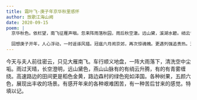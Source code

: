 ```yaml
---
title: 霜叶飞·庚子年京华秋里感怀
author: 放歌江海山阙
date: 2020-09-15
poem: |
  京华秋色。依栏望，南飞征雁声咽。忽来阵雨落秋园，雨后秋空澈。远山黛，溪湖水碧。绡云青雾燕山脉。放眼柿圆橙，枣粒紫，金黄稻海，林绿如泽。

  回想庚子开年，人心浮动，一时谣诼风猎。冠瘟六月闹京郊，再次惊魂魄。更遇列强追责热。浩然正气人心得。目冠瘟，环球沸，惟我九州，冠消民悦。
---
```


今天与夫人前往密云，只见大雁南飞。车行顺义地盘，一阵大雨落下，清洗空中尘垢。雨过天晴，长空澄明，远山黛色，燕山山脉有的有绡云升腾，有的有青雾缠绕。高速路边的田间更是稻色金黄，路边森村的绿色宛如泽国。各种树果，五颜六色，展现出丰收的场景。有感开年来的各种艰难困苦，有一种苦后甘来的感觉。特填以记。
